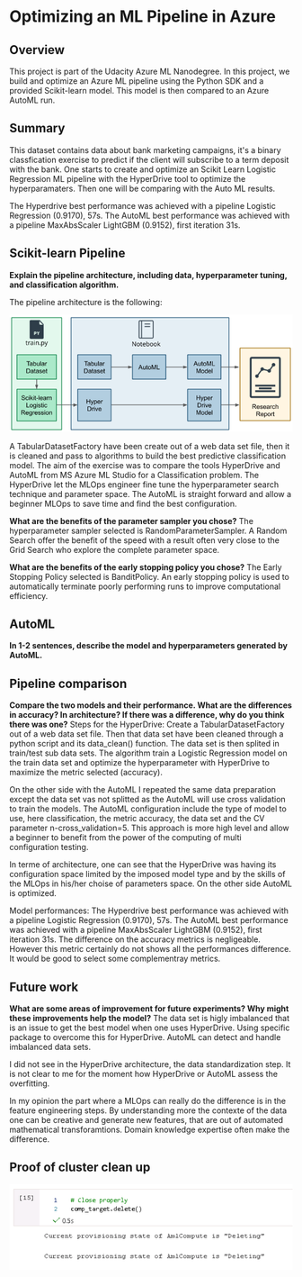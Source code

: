 # Optimizing an ML Pipeline in Azure

## Overview
This project is part of the Udacity Azure ML Nanodegree.
In this project, we build and optimize an Azure ML pipeline using the Python SDK and a provided Scikit-learn model.
This model is then compared to an Azure AutoML run.

## Summary
This dataset contains data about bank marketing campaigns, it's a binary classfication exercise to predict if the client will subscribe to a term deposit with the bank. One starts to create and optimize an Scikit Learn Logistic Regression ML pipeline with the HyperDrive tool to optimize the hyperparamaters.
Then one will be comparing with the Auto ML results.

The Hyperdrive best performance was achieved with a pipeline Logistic Regression (0.9170), 57s.
The AutoML best performance was achieved with a pipeline MaxAbsScaler LightGBM (0.9152), first iteration 31s.

## Scikit-learn Pipeline
**Explain the pipeline architecture, including data, hyperparameter tuning, and classification algorithm.**

The pipeline architecture is the following:

![alt text](https://github.com/Jocker1980/AzureML_Engineer_Nanodegree/blob/main/Images/ml-pipeline.png)

A TabularDatasetFactory have been create out of a web data set file, then it is cleaned and pass to algorithms to build the best predictive classification model.
The aim of the exercise was to compare the tools HyperDrive and AutoML from MS Azure ML Studio for a Classification problem.
The HyperDrive let the MLOps engineer fine tune the hyperparameter search technique and parameter space.
The AutoML is straight forward and allow a beginner MLOps to save time and find the best configuration.

**What are the benefits of the parameter sampler you chose?**
The hyperparameter sampler selected is RandomParameterSampler.
A Random Search offer the benefit of the speed with a result often very close to the Grid Search who explore the complete parameter space.

**What are the benefits of the early stopping policy you chose?**
The Early Stopping Policy selected is BanditPolicy. 
An early stopping policy is used to automatically terminate poorly performing runs to improve computational efficiency.

## AutoML
**In 1-2 sentences, describe the model and hyperparameters generated by AutoML.**

## Pipeline comparison
**Compare the two models and their performance. What are the differences in accuracy? In architecture? If there was a difference, why do you think there was one?**
Steps for the HyperDrive:
Create a TabularDatasetFactory out of a web data set file.
Then that data set have been cleaned through a python script and its data_clean() function.
The data set is then splited in train/test sub data sets.
The algorithm train a Logistic Regression model on the train data set and optimize the hyperparameter with HyperDrive to maximize the metric selected (accuracy).

On the other side with the AutoML I repeated the same data preparation except the data set vas not splitted as the AutoML will use cross validation to train the models.
The AutoML configuration include the type of model to use, here classification, the metric accuracy, the data set and the CV parameter n-cross_validation=5. This approach is more high level and allow a beginner to benefit from the power of the computing of multi configuration testing.

In terme of architecture, one can see that the HyperDrive was having its configuration space limited by the imposed model type and by the skills of the MLOps in his/her choise of parameters space. On the other side AutoML is optimized.

Model performances:
The Hyperdrive best performance was achieved with a pipeline Logistic Regression (0.9170), 57s.
The AutoML best performance was achieved with a pipeline MaxAbsScaler LightGBM (0.9152), first iteration 31s.
The difference on the accuracy metrics is negligeable. However this metric certainly do not shows all the performances difference. It would be good to select some complementray metrics.

## Future work
**What are some areas of improvement for future experiments? Why might these improvements help the model?**
The data set is higly imbalanced that is an issue to get the best model when one uses HyperDrive. Using specific package to overcome this for HyperDrive. AutoML can detect and handle imbalanced data sets.

I did not see in the HyperDrive architecture, the data standardization step.
It is not clear to me for the moment how HyperDrive or AutoML assess the overfitting.

In my opinion the part where a MLOps can really do the difference is in the feature engineering steps. By understanding more the contexte of the data one can be creative and generate new features, that are out of automated mathematical transforamtions. Domain knowledge expertise often make the difference.

## Proof of cluster clean up
![alt text](https://github.com/Jocker1980/AzureML_Engineer_Nanodegree/blob/main/Images/Compute_target_del.PNG)

